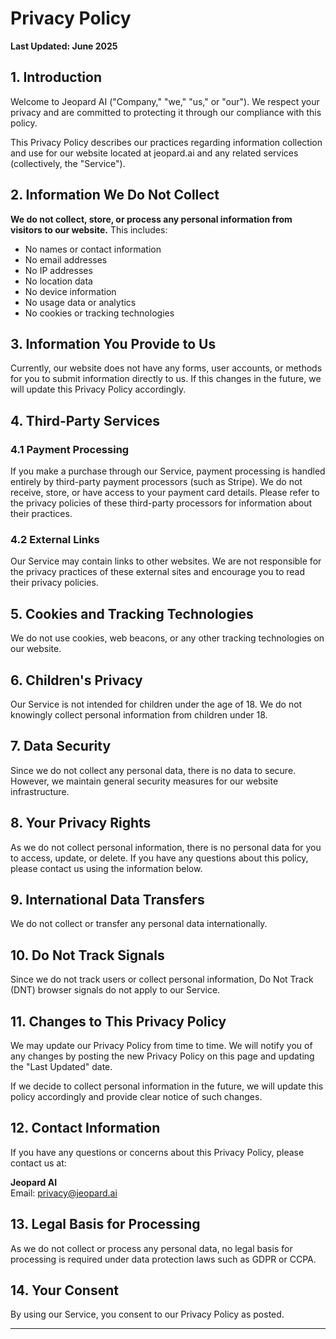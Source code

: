 # Privacy Policy

**Last Updated: June 2025**

## 1. Introduction

Welcome to Jeopard AI ("Company," "we," "us," or "our"). We respect your privacy and are committed to protecting it through our compliance with this policy.

This Privacy Policy describes our practices regarding information collection and use for our website located at jeopard.ai and any related services (collectively, the "Service").

## 2. Information We Do Not Collect

**We do not collect, store, or process any personal information from visitors to our website.** This includes:

- No names or contact information
- No email addresses
- No IP addresses
- No location data
- No device information
- No usage data or analytics
- No cookies or tracking technologies

## 3. Information You Provide to Us

Currently, our website does not have any forms, user accounts, or methods for you to submit information directly to us. If this changes in the future, we will update this Privacy Policy accordingly.

## 4. Third-Party Services

### 4.1 Payment Processing
If you make a purchase through our Service, payment processing is handled entirely by third-party payment processors (such as Stripe). We do not receive, store, or have access to your payment card details. Please refer to the privacy policies of these third-party processors for information about their practices.

### 4.2 External Links
Our Service may contain links to other websites. We are not responsible for the privacy practices of these external sites and encourage you to read their privacy policies.

## 5. Cookies and Tracking Technologies

We do not use cookies, web beacons, or any other tracking technologies on our website.

## 6. Children's Privacy

Our Service is not intended for children under the age of 18. We do not knowingly collect personal information from children under 18.

## 7. Data Security

Since we do not collect any personal data, there is no data to secure. However, we maintain general security measures for our website infrastructure.

## 8. Your Privacy Rights

As we do not collect personal information, there is no personal data for you to access, update, or delete. If you have any questions about this policy, please contact us using the information below.

## 9. International Data Transfers

We do not collect or transfer any personal data internationally.

## 10. Do Not Track Signals

Since we do not track users or collect personal information, Do Not Track (DNT) browser signals do not apply to our Service.

## 11. Changes to This Privacy Policy

We may update our Privacy Policy from time to time. We will notify you of any changes by posting the new Privacy Policy on this page and updating the "Last Updated" date.

If we decide to collect personal information in the future, we will update this policy accordingly and provide clear notice of such changes.

## 12. Contact Information

If you have any questions or concerns about this Privacy Policy, please contact us at:

**Jeopard AI**  
Email: privacy@jeopard.ai

## 13. Legal Basis for Processing

As we do not collect or process any personal data, no legal basis for processing is required under data protection laws such as GDPR or CCPA.

## 14. Your Consent

By using our Service, you consent to our Privacy Policy as posted.

---
